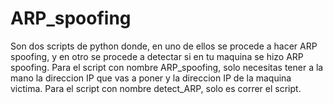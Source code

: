# ARP_spoofing
Son dos scripts de python donde, en uno de ellos se procede a hacer ARP spoofing, y en otro se procede a detectar si en tu maquina se hizo ARP spoofing.
Para el script con nombre ARP_spoofing, solo necesitas tener a la mano la direccion IP que vas a poner y la direccion IP de la maquina victima.
Para el script con nombre detect_ARP, solo es correr el script.
